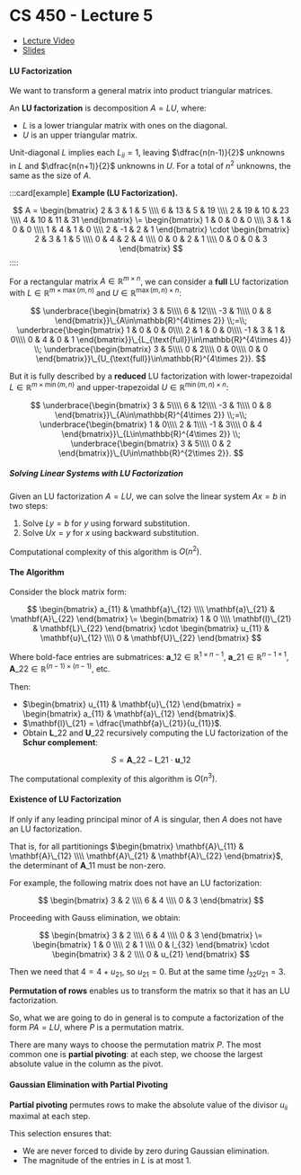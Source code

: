 # CS 450 - Lecture 5

* [Lecture Video](https://mediaspace.illinois.edu/media/t/1_tw0jek7s/330048022)
* [Slides](https://relate.cs.illinois.edu/course/cs450-s24/f/lectures/02-lecture.pdf)

#### LU Factorization

We want to transform a general matrix into product triangular matrices.

An **LU factorization** is decomposition $A = LU$, where:

- $L$ is a lower triangular matrix with ones on the diagonal.
- $U$ is an upper triangular matrix.

Unit-diagonal $L$ implies each $L_{ii} = 1$, leaving $\dfrac{n(n-1)}{2}$ 
unknowns in $L$ and $\dfrac{n(n+1)}{2}$ unknowns in $U$. For a total of $n^2$ unknowns, the same as the size of $A$.

:::card[example]
**Example (LU Factorization).**

$$
A =
\begin{bmatrix}
2 & 3 & 1 & 5 \\\\
6 & 13 & 5 & 19 \\\\
2 & 19 & 10 & 23 \\\\
4 & 10 & 11 & 31
\end{bmatrix}
\=
\begin{bmatrix}
1 & 0 & 0 & 0 \\\\
3 & 1 & 0 & 0 \\\\
1 & 4 & 1 & 0 \\\\
2 & -1 & 2 & 1
\end{bmatrix}
\cdot
\begin{bmatrix}
2 & 3 & 1 & 5 \\\\
0 & 4 & 2 & 4 \\\\
0 & 0 & 2 & 1 \\\\
0 & 0 & 0 & 3
\end{bmatrix}
$$
::::

For a rectangular matrix $A \in \mathbb{R}^{m \times n}$, we can consider a
**full** LU factorization with $L \in \mathbb{R}^{m \times \max(m, n)}$ and
$U \in \mathbb{R}^{\max(m, n) \times n}$:

$$
\underbrace{\begin{bmatrix}
 3 & 5\\\\
 6 & 12\\\\
-3 & 1\\\\
 0 & 8
\end{bmatrix}}\_{A\in\mathbb{R}^{4\times 2}}
\\;=\\;
\underbrace{\begin{bmatrix}
 1 & 0 & 0 & 0\\\\
 2 & 1 & 0 & 0\\\\
-1 & 3 & 1 & 0\\\\
 0 & 4 & 0 & 1
\end{bmatrix}}\_{L_{\text{full}}\in\mathbb{R}^{4\times 4}}
\\;
\underbrace{\begin{bmatrix}
 3 & 5\\\\
 0 & 2\\\\
 0 & 0\\\\
 0 & 0
\end{bmatrix}}\_{U_{\text{full}}\in\mathbb{R}^{4\times 2}}.
$$

But it is fully described by a **reduced** LU factorization with lower-trapezoidal $L \in \mathbb{R}^{m \times \min(m, n)}$ and 
upper-trapezoidal $U \in \mathbb{R}^{\min(m, n) \times n}$:

$$
\underbrace{\begin{bmatrix}
 3 & 5\\\\
 6 & 12\\\\
-3 & 1\\\\
 0 & 8
\end{bmatrix}}\_{A\in\mathbb{R}^{4\times 2}}
\\;=\\;
\underbrace{\begin{bmatrix}
 1 & 0\\\\
 2 & 1\\\\
-1 & 3\\\\
 0 & 4
\end{bmatrix}}\_{L\in\mathbb{R}^{4\times 2}}
\\;
\underbrace{\begin{bmatrix}
 3 & 5\\\\
 0 & 2
\end{bmatrix}}\_{U\in\mathbb{R}^{2\times 2}}.
$$

##### Solving Linear Systems with LU Factorization
Given an LU factorization $A = LU$, we can solve the linear system $Ax = b$ in two steps:

1. Solve $Ly = b$ for $y$ using forward substitution.
2. Solve $Ux = y$ for $x$ using backward substitution.

Computational complexity of this algorithm is $O(n^2)$.

#### The Algorithm

Consider the block matrix form:

$$
\begin{bmatrix}
 a_{11} & \mathbf{a}\_{12} \\\\
    \mathbf{a}\_{21} & \mathbf{A}\_{22}
\end{bmatrix}
\=
\begin{bmatrix}
    1 & 0 \\\\
    \mathbf{l}\_{21} & \mathbf{L}\_{22}
\end{bmatrix}
\cdot
\begin{bmatrix}
 u_{11} & \mathbf{u}\_{12} \\\\
    0 & \mathbf{U}\_{22}
\end{bmatrix}
$$

Where bold-face entries are submatrices: $\mathbf{a}\_{12} \in \mathbb{R}^{1 \times n-1}$, $\mathbf{a}\_{21} \in \mathbb{R}^{n-1 \times 1}$, $\mathbf{A}\_{22} \in \mathbb{R}^{(n-1) \times (n-1)}$, etc.

Then:

- $\begin{bmatrix} u_{11} & \mathbf{u}\_{12} \end{bmatrix} = \begin{bmatrix} a_{11} & \mathbf{a}\_{12} \end{bmatrix}$.
- $\mathbf{l}\_{21} = \dfrac{\mathbf{a}\_{21}}{u_{11}}$.
- Obtain $\mathbf{L}\_{22}$ and $\mathbf{U}\_{22}$ recursively computing the LU factorization of the **Schur complement**:

$$
S = \mathbf{A}\_{22} - \mathbf{l}\_{21} \cdot \mathbf{u}\_{12}
$$

The computational complexity of this algorithm is $O(n^3)$.

#### Existence of LU Factorization

If only if any leading principal minor of $A$ is singular, then $A$ does not have an LU factorization.

That is, for all partitionings $\begin{bmatrix} \mathbf{A}\_{11} & \mathbf{A}\_{12} \\\\ \mathbf{A}\_{21} & \mathbf{A}\_{22} \end{bmatrix}$, the determinant of $\mathbf{A}\_{11}$ must be non-zero.

For example, the following matrix does not have an LU factorization:

$$
\begin{bmatrix}
3 & 2 \\\\
6 & 4 \\\\
0 & 3
\end{bmatrix}
$$

Proceeding with Gauss elimination, we obtain:

$$
\begin{bmatrix}
3 & 2 \\\\
6 & 4 \\\\
0 & 3
\end{bmatrix}
\=
\begin{bmatrix}
1 & 0 \\\\
2 & 1 \\\\
0 & l_{32}
\end{bmatrix}
\cdot
\begin{bmatrix}
3 & 2 \\\\
0 & u_{21}
\end{bmatrix}
$$

Then we need that $4 = 4 + u_{21}$, so $u_{21} = 0$. But at the
same time $l_{32} u_{21} = 3$.

**Permutation of rows** enables us to transform the matrix so that it has an LU factorization.

So, what we are going to do in general is to compute a factorization of the form $PA = LU$, where $P$ is a permutation matrix.

There are many ways to choose the permutation matrix $P$. The most common one is **partial pivoting**: at each step, we choose the largest absolute value in the column as the pivot.

#### Gaussian Elimination with Partial Pivoting

**Partial pivoting** permutes rows to make the absolute value of
the divisor $u_{ii}$ maximal at each step.

This selection ensures that:
- We are never forced to divide by zero during Gaussian elimination.
- The magnitude of the entries in $L$ is at most 1.

